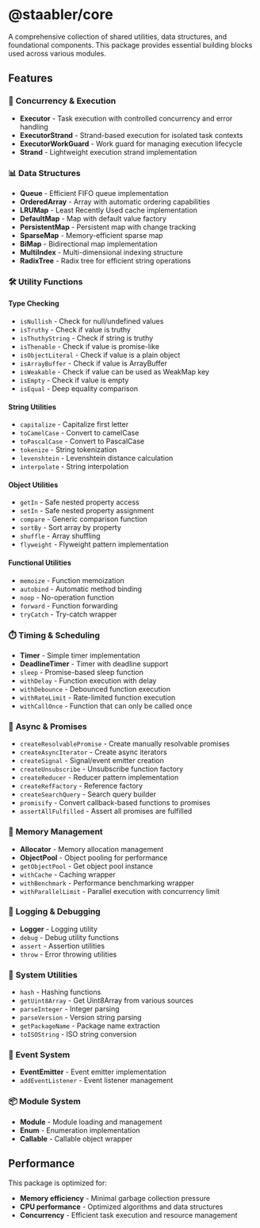 # @staabler/core

A comprehensive collection of shared utilities, data structures, and foundational components. This package provides essential building blocks used across various modules.

## Features

### 🚀 **Concurrency & Execution**
- **Executor** - Task execution with controlled concurrency and error handling
- **ExecutorStrand** - Strand-based execution for isolated task contexts
- **ExecutorWorkGuard** - Work guard for managing execution lifecycle
- **Strand** - Lightweight execution strand implementation

### 📊 **Data Structures**
- **Queue** - Efficient FIFO queue implementation
- **OrderedArray** - Array with automatic ordering capabilities
- **LRUMap** - Least Recently Used cache implementation
- **DefaultMap** - Map with default value factory
- **PersistentMap** - Persistent map with change tracking
- **SparseMap** - Memory-efficient sparse map
- **BiMap** - Bidirectional map implementation
- **MultiIndex** - Multi-dimensional indexing structure
- **RadixTree** - Radix tree for efficient string operations

### 🛠️ **Utility Functions**

#### Type Checking
- `isNullish` - Check for null/undefined values
- `isTruthy` - Check if value is truthy
- `isThuthyString` - Check if string is truthy
- `isThenable` - Check if value is promise-like
- `isObjectLiteral` - Check if value is a plain object
- `isArrayBuffer` - Check if value is ArrayBuffer
- `isWeakable` - Check if value can be used as WeakMap key
- `isEmpty` - Check if value is empty
- `isEqual` - Deep equality comparison

#### String Utilities
- `capitalize` - Capitalize first letter
- `toCamelCase` - Convert to camelCase
- `toPascalCase` - Convert to PascalCase
- `tokenize` - String tokenization
- `levenshtein` - Levenshtein distance calculation
- `interpolate` - String interpolation

#### Object Utilities
- `getIn` - Safe nested property access
- `setIn` - Safe nested property assignment
- `compare` - Generic comparison function
- `sortBy` - Sort array by property
- `shuffle` - Array shuffling
- `flyweight` - Flyweight pattern implementation

#### Functional Utilities
- `memoize` - Function memoization
- `autobind` - Automatic method binding
- `noop` - No-operation function
- `forward` - Function forwarding
- `tryCatch` - Try-catch wrapper

### ⏱️ **Timing & Scheduling**
- **Timer** - Simple timer implementation
- **DeadlineTimer** - Timer with deadline support
- `sleep` - Promise-based sleep function
- `withDelay` - Function execution with delay
- `withDebounce` - Debounced function execution
- `withRateLimit` - Rate-limited function execution
- `withCallOnce` - Function that can only be called once

### 🔄 **Async & Promises**
- `createResolvablePromise` - Create manually resolvable promises
- `createAsyncIterator` - Create async iterators
- `createSignal` - Signal/event emitter creation
- `createUnsubscribe` - Unsubscribe function factory
- `createReducer` - Reducer pattern implementation
- `createRefFactory` - Reference factory
- `createSearchQuery` - Search query builder
- `promisify` - Convert callback-based functions to promises
- `assertAllFulfilled` - Assert all promises are fulfilled

### 🧠 **Memory Management**
- **Allocator** - Memory allocation management
- **ObjectPool** - Object pooling for performance
- `getObjectPool` - Get object pool instance
- `withCache` - Caching wrapper
- `withBenchmark` - Performance benchmarking wrapper
- `withParallelLimit` - Parallel execution with concurrency limit

### 📝 **Logging & Debugging**
- **Logger** - Logging utility
- `debug` - Debug utility functions
- `assert` - Assertion utilities
- `throw` - Error throwing utilities

### 🔧 **System Utilities**
- `hash` - Hashing functions
- `getUint8Array` - Get Uint8Array from various sources
- `parseInteger` - Integer parsing
- `parseVersion` - Version string parsing
- `getPackageName` - Package name extraction
- `toISOString` - ISO string conversion

### 🎯 **Event System**
- **EventEmitter** - Event emitter implementation
- `addEventListener` - Event listener management

### 📦 **Module System**
- **Module** - Module loading and management
- **Enum** - Enumeration implementation
- **Callable** - Callable object wrapper

## Performance

This package is optimized for:
- **Memory efficiency** - Minimal garbage collection pressure
- **CPU performance** - Optimized algorithms and data structures
- **Concurrency** - Efficient task execution and resource management